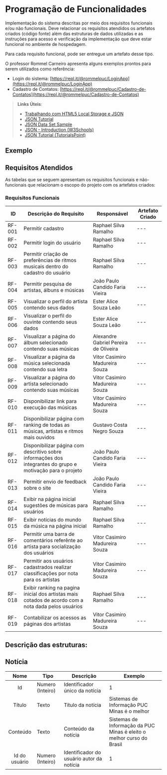 # Programação de Funcionalidades

Implementação do sistema descritas por meio dos requisitos funcionais e/ou não funcionais. Deve relacionar os requisitos atendidos os artefatos criados (código fonte) além das estruturas de dados utilizadas e as instruções para acesso e verificação da implementação que deve estar funcional no ambiente de hospedagem.

Para cada requisito funcional, pode ser entregue um artefato desse tipo.

O professor Rommel Carneiro apresenta alguns exemplos prontos para serem utilizados como referência:
- Login do sistema: [https://repl.it/@rommelpuc/LoginApp](https://repl.it/@rommelpuc/LoginApp) 
- Cadastro de Contatos: [https://repl.it/@rommelpuc/Cadastro-de-Contatos](https://repl.it/@rommelpuc/Cadastro-de-Contatos)


> **Links Úteis**:
>
> - [Trabalhando com HTML5 Local Storage e JSON](https://www.devmedia.com.br/trabalhando-com-html5-local-storage-e-json/29045)
> - [JSON Tutorial](https://www.w3resource.com/JSON)
> - [JSON Data Set Sample](https://opensource.adobe.com/Spry/samples/data_region/JSONDataSetSample.html)
> - [JSON - Introduction (W3Schools)](https://www.w3schools.com/js/js_json_intro.asp)
> - [JSON Tutorial (TutorialsPoint)](https://www.tutorialspoint.com/json/index.htm)

## Exemplo

## Requisitos Atendidos

As tabelas que se seguem apresentam os requisitos funcionais e não-funcionais que relacionam o escopo do projeto com os artefatos criados:

### Requisitos Funcionais

|ID    | Descrição do Requisito | Responsável | Artefato Criado |
|------|------------------------|------------|-----------------|
|RF-001| Permitir cadastro | Raphael Silva Ramalho | --- |
|RF-002| Permitir login do usuário | Raphael Silva Ramalho | --- |  
|RF-003| Permitir criação de preferências de ritmos musicais dentro do cadastro do usuário | Raphael Silva Ramalho | --- |  
|RF-004| Permitir pesquisa de artistas, álbuns e músicas | João Paulo Candido Faria Vieira | --- |  
|RF-005| Visualizar o perfil do artista contendo seus dados | Ester Alice Souza Leão | --- | 
|RF-006| Visualizar o perfil do ouvinte contendo seus dados | Ester Alice Souza Leão | --- |
|RF-007| Visualizar a página do álbum selecionado contendo suas músicas | Alexandre Gabriel Pereira de Oliveira | --- | 
|RF-008| Visualizar a página da música selecionada contendo sua letra | Vitor Casimiro Madureira Souza | --- | 
|RF-009| Visualizar a página do artista selecionado contendo suas músicas | Vitor Casimiro Madureira Souza | --- | 
|RF-010| Disponibilizar link para execução das músicas | Vitor Casimiro Madureira Souza | --- |
|RF-011| Disponibilizar página com ranking de todas as músicas, artistas e ritmos mais ouvidos | Gustavo Costa Negro Souza | --- |
|RF-012| Disponibilizar página com descritivo sobre informações dos integrantes do grupo e motivação para o projeto | João Paulo Candido Faria Vieira | --- |
|RF-013| Permitir envio de feedback sobre o site | João Paulo Candido Faria Vieira | --- | 
|RF-014| Exibir na página inicial sugestões de músicas para usuários | Raphael Silva Ramalho | --- |
|RF-015| Exibir notícias do mundo da música na página inicial | Raphael Silva Ramalho | --- |
|RF-016| Permitir uma barra de comentários referênte ao artista para socialização dos usuários | Vitor Casimiro Madureira Souza | --- |
|RF-017| Permitir aos usuários cadastrados realizar classificaçôes por nota para os artistas | Vitor Casimiro Madureira Souza | --- |  
|RF-018| Exibir ranking na pagina inicial dos artistas mais cotados de acordo com a nota dada pelos usuários | Raphael Silva Ramalho | --- |  
|RF-019| Contabilizar os acessos as páginas dos artistas | Vitor Casimiro Madureira Souza | --- | 



## Descrição das estruturas:

## Notícia
|  **Nome**      | **Tipo**          | **Descrição**                             | **Exemplo**                                    |
|:--------------:|-------------------|-------------------------------------------|------------------------------------------------|
| Id             | Numero (Inteiro)  | Identificador único da notícia            | 1                                              |
| Título         | Texto             | Título da notícia                         | Sistemas de Informação PUC Minas é o melhor                                   |
| Conteúdo       | Texto             | Conteúdo da notícia                       | Sistemas de Informação da PUC Minas é eleito o melhor curso do Brasil                            |
| Id do usuário  | Numero (Inteiro)  | Identificador do usuário autor da notícia | 1                                              |

